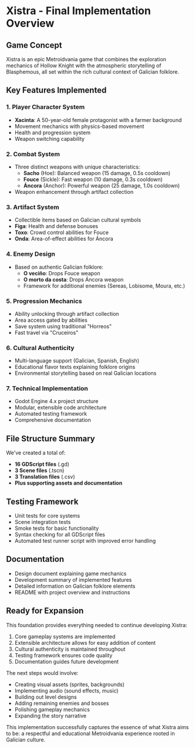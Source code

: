 # Xistra - Final Implementation Overview

## Game Concept

Xistra is an epic Metroidvania game that combines the exploration mechanics of Hollow Knight with the atmospheric storytelling of Blasphemous, all set within the rich cultural context of Galician folklore.

## Key Features Implemented

### 1. Player Character System
- **Xacinta**: A 50-year-old female protagonist with a farmer background
- Movement mechanics with physics-based movement
- Health and progression system
- Weapon switching capability

### 2. Combat System
- Three distinct weapons with unique characteristics:
  - **Sacho** (Hoe): Balanced weapon (15 damage, 0.5s cooldown)
  - **Fouce** (Sickle): Fast weapon (10 damage, 0.3s cooldown)
  - **Áncora** (Anchor): Powerful weapon (25 damage, 1.0s cooldown)
- Weapon enhancement through artifact collection

### 3. Artifact System
- Collectible items based on Galician cultural symbols
- **Figa**: Health and defense bonuses
- **Toxo**: Crowd control abilities for Fouce
- **Onda**: Area-of-effect abilities for Áncora

### 4. Enemy Design
- Based on authentic Galician folklore:
  - **O veciño**: Drops Fouce weapon
  - **O morto da costa**: Drops Áncora weapon
  - Framework for additional enemies (Sereas, Lobisome, Moura, etc.)

### 5. Progression Mechanics
- Ability unlocking through artifact collection
- Area access gated by abilities
- Save system using traditional "Horreos"
- Fast travel via "Cruceiros"

### 6. Cultural Authenticity
- Multi-language support (Galician, Spanish, English)
- Educational flavor texts explaining folklore origins
- Environmental storytelling based on real Galician locations

### 7. Technical Implementation
- Godot Engine 4.x project structure
- Modular, extensible code architecture
- Automated testing framework
- Comprehensive documentation

## File Structure Summary

We've created a total of:
- **16 GDScript files** (.gd)
- **3 Scene files** (.tscn)
- **3 Translation files** (.csv)
- **Plus supporting assets and documentation**

## Testing Framework

- Unit tests for core systems
- Scene integration tests
- Smoke tests for basic functionality
- Syntax checking for all GDScript files
- Automated test runner script with improved error handling

## Documentation

- Design document explaining game mechanics
- Development summary of implemented features
- Detailed information on Galician folklore elements
- README with project overview and instructions

## Ready for Expansion

This foundation provides everything needed to continue developing Xistra:
1. Core gameplay systems are implemented
2. Extensible architecture allows for easy addition of content
3. Cultural authenticity is maintained throughout
4. Testing framework ensures code quality
5. Documentation guides future development

The next steps would involve:
- Creating visual assets (sprites, backgrounds)
- Implementing audio (sound effects, music)
- Building out level designs
- Adding remaining enemies and bosses
- Polishing gameplay mechanics
- Expanding the story narrative

This implementation successfully captures the essence of what Xistra aims to be: a respectful and educational Metroidvania experience rooted in Galician culture.